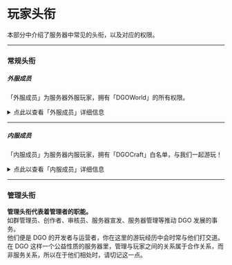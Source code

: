 <!-- information/rules -->

# 玩家头衔

本部分中介绍了服务器中常见的头衔，以及对应的权限。

---

### 常规头衔

##### 外服成员

「外服成员」为服务器外服玩家，拥有「DGOWorld」的所有权限。

<details>
<summary>点此以查看「外服成员」详细信息</summary>

**获取方式：** <br/>
方式一：通过 [邀请流程](notice/join?id=方式二：邀请流程) 进入服务器。<br/>
方式二：提交`【DGO-入服申请表】`且管理组对申请表的 [审核评级](notice/join?id=审核评级) 为 「A.值得信任」。<br/>
方式三：私信 `九言` 并通过其提供的`【DGO-正式成员审核问卷】`即可。<br/>
方式四：外服在线 `20h` 后自动获取成员权限。

**增加权限：** <br/> - 「DGOWorld-综合服」生存区活动权限；鸟居领地购买权限<br/> - 「DGOWorld-纯净服」白名单

</details>

---

##### 内服成员

「内服成员」为服务器内服玩家，拥有「DGOCraft」白名单，与我们一起游玩！

<details>
<summary>点此以查看「内服成员」详细信息</summary>

**获取方式：** <br/>
方式一：通过 [邀请流程](notice/join?id=方式二：邀请流程) 进入服务器。<br/>
方式二：通过 [外服转内服成员](notice/join?id=外服转内服成员) 流程即可。

**增加权限：** <br/> - 「DGOCraft」白名单<br/> - 自定义头衔，如「肝帝」「建筑」「技术」「鸽子」「接待」...

</details>

---

### 管理头衔

**管理头衔代表着管理者的职能。** <br/>
如群管理员、创作者、审核员、服务器宣发、服务器管理等推动 DGO 发展的事务。<br/>
他们便是 DGO 的开发者与运营者，你在这里的游玩经历中会时常与他们打交道。<br/>
在 DGO 这样一个公益性质的服务器里，管理与玩家之间的关系属于合作关系，而非服务关系，所以在于他们相处时，请切记这一点。
